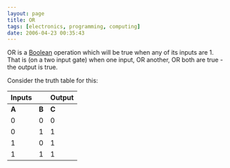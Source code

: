 ```yaml
---
layout: page
title: OR
tags: [electronics, programming, computing]
date: 2006-04-23 00:35:43
---
```

OR is a [Boolean](/wiki/boolean.html "Boolean") operation which will be true when any of its inputs are 1\. That is (on a two input gate) when one input, OR another, OR both are true - the output is true.

Consider the truth table for this:

Inputs |       | Output
------ | ----- | ------
**A**  | **B** | **C**
0      | 0     | 0
0      | 1     | 1
1      | 0     | 1
1      | 1     | 1
